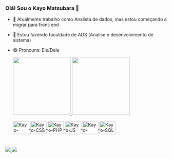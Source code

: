 ### Olá! Sou o Kayo Matsubara 👋


- 🔭 Atualmente trabalho como Analista de dados, mas estou começando a migrar para front-end
- 🌱 Estou fazendo faculdade de ADS (Analise e desenvolvimento de sistema)
- 😄 Pronouns: Ele/Dele

  <div>
    
    <a href="https://github.com/JapagamerXt"> 
    <img height="180em" src="https://github-readme-stats.vercel.app/api?username=JapagamerXt&show_icons=true&theme=tokyonight"/>
    <img height="180em" src="https://github-readme-stats.vercel.app/api/top-langs/?username=JapagamerXt&layout=compact&langs_count=16&theme=tokyonight"/>
  </div>

   <div style="display= inline_block"><br>
    <img align="center" alt="Kayo-HTML" height="40" width="50" src="https://cdn.jsdelivr.net/gh/devicons/devicon@latest/icons/html5/html5-original.svg">
    <img align="center" alt="Kayo-CSS" height="40" width="50" src="https://cdn.jsdelivr.net/gh/devicons/devicon@latest/icons/css3/css3-original.svg">
    <img align="center" alt="Kayo-PHP" height="40" width="50" src="https://cdn.jsdelivr.net/gh/devicons/devicon@latest/icons/php/php-original.svg">
    <img align="center" alt="Kayo-JS" height="40" width="50" src="https://cdn.jsdelivr.net/gh/devicons/devicon@latest/icons/javascript/javascript-original.svg">
    <img align="center" alt="Kayo-Python" height="40" width="50" src="https://cdn.jsdelivr.net/gh/devicons/devicon@latest/icons/python/python-original.svg">
    <img align="center" alt="Kayo-SQL" height="40" width="50" src="https://cdn.jsdelivr.net/gh/devicons/devicon@latest/icons/mysql/mysql-original.svg">  
  </div>

#


 <div> 
   <a href="#" target="_blank">
     <img src="https://img.shields.io/badge/Instagram-E4405F?style=for-the-badge&logo=instagram&logoColor=white" target="_blank">
   </a>

   <a href="linkedin.com/in/kayohmatsubara" target="_blank">
     <img src="https://img.shields.io/badge/LinkedIn-0077B5?style=for-the-badge&logo=linkedin&logoColor=white" target="_blank">
   </a>   
  </div>



